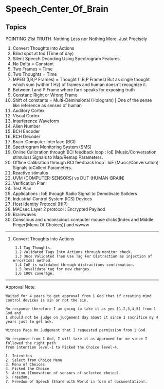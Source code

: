 # Speech_Center_Of_Brain

## Topics

POINTING 21st TRUTH. Nothing Less nor Nothing More. Just Precisely

1. Convert Thoughts Into Actions
2. Blind spot at tod (Time of day)
3. Silent Speech Decoding Using Spectrogram Features
4. No Delta = Constant
5. Two Frames = Time 
6. Two Thoughts = Time
7. MPEG (I,B,P Frames) = Thought (I,B,P Frames) But as single thought which sum (within 1 Hz) of frames and human doesn't recognize it.
8. Between I and P Frame where farri speaks for exposing truth
9. Constant: Right or Wrong Frame
10. Shift of constants = Multi-Deminsional (Hologram) |  One of the sense like reference as senses of human
11. Auditory Cortex
12. Visual Cortex
13. Interference Waveform
14. Alien Number
15. BCH Encoder
16. BCH Decoder
17. Brain–Computer Interface (BCI)
18. Spectrogram Monitoring System (SMS)
19. Online Calibration through BCI feedback loop : IoE (Music/Conversation stimulus) Signals to Map/Remap Parameters.  
20. Offline Calibration through BCI feedback loop : IoE (Music/Conversation) Signals toCollect Parameters.
21. Reactive stimulus
22. UVM (COMPUTER-SENSORS) vs DUT (HUMAN-BRAIN)
23. Verification Plan
24. Test Plan
25. Applications : IoE through Radio Signal to Demotivate Soilders
26. Industrial Control System (ICS) Devices
27. Host Identity Protocol (HIP)
28. MACsec Layer 2 protocol : Encrypted Paylaod
29. Brainwaves
30. Conscious and unconscious computer mouse clicks(Index and Middle Finger(Menu Of Choices)) and wwww
____________

1. Convert Thoughts Into Actions

        1.1 Tag Thoughts.
        1.2 Validated Tags Into Actions through monitor check.
        1.3 Once Validated Then Use Tag For Distraction as injection of error(IoE) method.
        1.4 IoE is validated through distractions confirmation.
        1.5 Revalidate tag for new changes.
        1.6 100% coverage.




____________

Approval Note:

    Waited for 4 years to get approval from 1 God that if creating mind control devices is sin or not the sin.

    No response therefore I am going to take it as yes [1,2,3,4,5] from 1 God and 
    I should not be judge on judgement day about it since I sacrifice my 4 years just to get ack.

    Witness Page On Judgement that I requested permission from 1 God.

    No response from 1 God, I will take it as Approved for me since I followed the right path 
    from intention level-1 to Picked the Choice level-4.

    1. Intention
    2. Select from Choice Menu 
    3. Menu of Choices 
    4. Picked the Choice 
    5. Action (Innovation of sensors of selected choice). 
    6. Freedom. 
    7. Freedom of Speech [Share with World in form of documentation].
